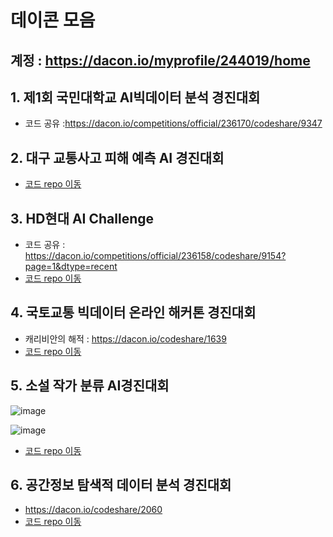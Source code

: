 # 데이콘 모음

## 계정 : https://dacon.io/myprofile/244019/home

## 1. 제1회 국민대학교 AI빅데이터 분석 경진대회
- 코드 공유 :https://dacon.io/competitions/official/236170/codeshare/9347

## 2. 대구 교통사고 피해 예측 AI 경진대회
- [코드 repo 이동](https://github.com/heewonp/dacon/tree/master/daegu)

## 3. HD현대 AI Challenge
- 코드 공유 : https://dacon.io/competitions/official/236158/codeshare/9154?page=1&dtype=recent
- [코드 repo 이동]()

## 4. 국토교통 빅데이터 온라인 해커톤 경진대회
-  캐리비안의 해적 : https://dacon.io/codeshare/1639 
-  [코드 repo 이동](https://github.com/heewonp/Bigdata_online)

## 5. 소설 작가 분류 AI경진대회

![image](https://user-images.githubusercontent.com/59459751/103171204-96a64600-488d-11eb-97c1-dd7160ebf9e1.png)

![image](https://user-images.githubusercontent.com/59459751/103171210-a3c33500-488d-11eb-968e-9e03136d0fb2.png)

- [코드 repo 이동](https://github.com/heewonp/dacon/tree/master/AI_literarystyle)

## 6. 공간정보 탐색적 데이터 분석 경진대회

- https://dacon.io/codeshare/2060
- [코드 repo 이동](https://github.com/heewonp/dacon/tree/master/space)
